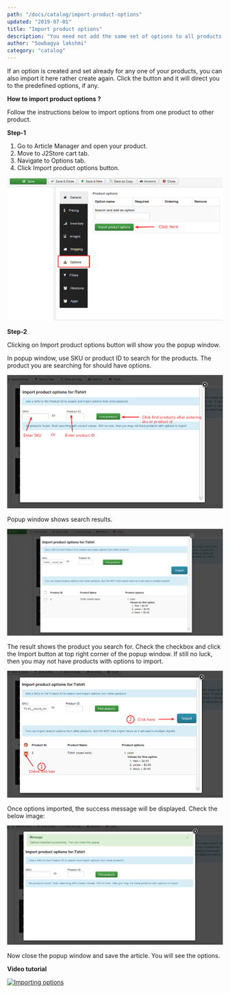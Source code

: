 ```yaml
---
path: "/docs/catalog/import-product-options"
updated: "2019-07-01"
title: "Import product options"
description: "You need not add the same set of options to all products. You can import them from one product."
author: "Sowbagya lakshmi"
category: "catalog"
---
```

If an option is created and set already for any one of your products, you can also import it here rather create again. Click the button and it will direct you to the predefined options, if any.

 **How to import product options ?**

Follow the instructions below to import options from one product to other product.

**Step-1**

1. Go to Article Manager and open your product.
2. Move to J2Store cart tab.
3. Navigate to Options tab.
4. Click Import product options button.

![Options tab](https://raw.githubusercontent.com/j2store/doc-images/master/catalog/import-pro-options/import-option-options-tab.png)

**Step-2**

Clicking on Import product options button will show you the popup window.

In popup window, use SKU or product ID to search for the products. The product you are searching for should have options.

![SKU or product id based import](https://raw.githubusercontent.com/j2store/doc-images/master/catalog/import-pro-options/import-option-sku.png)

Popup window shows search results.

![Results](https://raw.githubusercontent.com/j2store/doc-images/master/catalog/import-pro-options/import-option-search-res.png)

The result shows the product you search for. Check the checkbox and click the Import button at top right corner of the popup window. If still no luck, then you may not have products with options to import.

![Check options to be imported](https://raw.githubusercontent.com/j2store/doc-images/master/catalog/import-pro-options/import-option-check-opt.png)

Once options imported, the success message will be displayed. Check the below image:

![Success message](https://raw.githubusercontent.com/j2store/doc-images/master/catalog/import-pro-options/import-option-success.png)

Now close the popup window and save the article. You will see the options.

**Video tutorial**

[![Importing options](https://img.youtube.com/vi/51J1UkeRu3Y/0.jpg)](https://youtu.be/8JEwcpNdBBY "Importing options")

